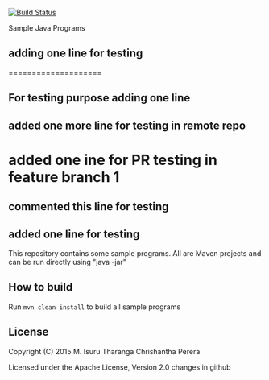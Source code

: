 [![Build Status](https://travis-ci.org/chrishantha/sample-java-programs.svg?branch=master)](https://travis-ci.org/chrishantha/sample-java-programs)

Sample Java Programs

## adding one line for testing
====================
## For testing purpose adding one line 
## added one more line for testing in remote repo

# added one ine for PR testing in feature branch 1
## commented this line for testing
## added one line for testing 


This repository contains some sample programs. All are Maven projects and can be run directly using "java -jar"

## How to build

Run `mvn clean install` to build all sample programs

## License

Copyright (C) 2015 M. Isuru Tharanga Chrishantha Perera

Licensed under the Apache License, Version 2.0
changes in github
